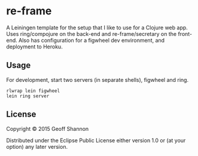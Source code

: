 # re-frame

A Leiningen template for the setup that I like to use for a Clojure
web app.  Uses ring/compojure on the back-end and re-frame/secretary
on the front-end. Also has configuration for a figwheel dev
environment, and deployment to Heroku.

## Usage

For development, start two servers (in separate shells), figwheel and
ring.

```shell
rlwrap lein figwheel
lein ring server
```

## License

Copyright © 2015 Geoff Shannon

Distributed under the Eclipse Public License either version 1.0 or (at
your option) any later version.
